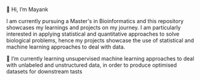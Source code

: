 👋 Hi, I’m Mayank

I am currently pursuing a Master's in Bioinformatics and this repository showcases my learnings and projects on my journey. I am particularly interested in applying statistical 
and quantitative approaches to solve biological problems, hence my projects showcase the use of statistical and machine learning approaches to deal with data. 

🌱 I’m currently learning unsupervised machine learning approaches to deal with unlabeled and unstructured data, in order to produce optimised datasets for downstream tasts

  
<!---
may-an-k/may-an-k is a ✨ special ✨ repository because its `README.md` (this file) appears on your GitHub profile.
You can click the Preview link to take a look at your changes.
--->
